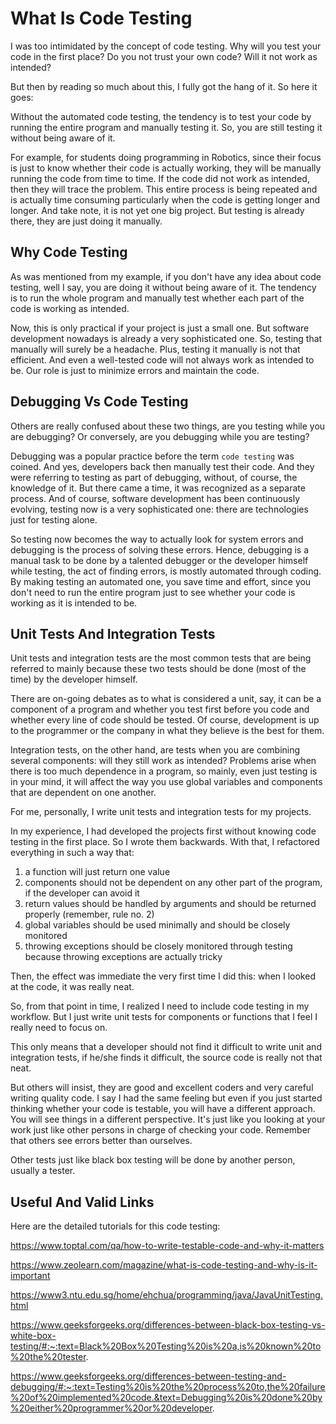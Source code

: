 # What Is Code Testing
I was too intimidated by the concept 
of code testing. Why
will you test your code in the first place? Do
you not trust your own code? Will it
not work as intended?

But then by reading so much about this, I fully
got the hang of it. So here it goes:

Without the automated code testing,
the tendency is to test
your code by running the entire program and
manually testing it. So, you are still testing
it without being aware of it.

For example, for students doing programming 
in Robotics, since their focus is just to know
whether their code is actually working,
they will be manually running the code
from time to time. If the code did not
work as intended, then they will trace
the problem. This entire process
is being repeated and is actually time
consuming particularly when the code
is getting longer and longer. And take
note, it is not yet one big project.
But testing is already there, they are 
just doing it manually.

## Why Code Testing
As was mentioned from my example,
if you don't have any idea about
code testing, well I say,
you are doing it
without being aware of it.
The tendency is to
run the whole program and manually 
test whether each part of the 
code is working as intended.

Now, this is only practical if your
project is just a small one. But
software development nowadays 
is already a very sophisticated one.
So, testing that manually will surely
be a headache. Plus, testing it
manually is not that efficient.
And even a well-tested code will not
always work as intended to be.
Our role is just to minimize errors and 
maintain the code.

## Debugging Vs Code Testing
Others are really confused about these two
things, are you testing while you are debugging?
Or conversely, are you debugging while you are
testing?

Debugging was a popular practice before
the term `code testing` was coined. And yes,
developers back then manually test
their code. And they
were referring to testing as part of
debugging, without, of course, the knowledge
of it. But there came a time, 
it was recognized as a separate process.
And of course, software development
has been continuously evolving, testing
now is a very sophisticated one: there 
are technologies just for testing alone.

So testing now becomes the way to actually
look for system errors and debugging is 
the process of solving these errors.
Hence, debugging
is a manual task to be done by a talented
debugger or the developer himself while
testing, the act of finding errors, is
mostly automated through coding. 
By making testing
an automated one, you save time and effort, 
since you don't need to run the entire
program just to see whether your code
is working as it is intended to be.

## Unit Tests And Integration Tests
Unit tests and integration tests are the most
common tests that are being referred to
mainly because these two tests should be done
(most of the time) by 
the developer himself.

There are on-going debates as to
what is considered a unit, say,
it can be a component of a program
and whether you test first before
you code and whether every line
of code should be tested. 
Of course, development is up 
to the programmer or the company
in what they believe is the 
best for them. 

Integration tests, on the other
hand, are tests when you are 
combining several components:
will they still work as intended?
Problems arise when there
is too much dependence in
a program, so mainly, even just
testing is in your mind,
it will affect the way you
use global variables and 
components that are dependent
on one another.

For me, personally, I write
unit tests and integration 
tests for my projects. 

In my experience, 
I had developed the projects
first without knowing code
testing in the first place. 
So I wrote them backwards. 
With that, I refactored
everything in such a way that:

1. a function will just
return one value
2. components should not
be dependent on any other
part of the program, if
the developer can avoid
it
3. return values should
be handled by arguments
and should be returned
properly (remember, rule
no. 2)
4. global variables should
be used minimally and 
should be closely monitored
5. throwing exceptions
should be closely monitored
through testing because
throwing exceptions are actually
tricky

Then, the effect was immediate
the very first time I did this:
when I looked at the code, it was
really neat. 

So, from that point in time,
I realized I need to 
include code testing in my
workflow. But I just write unit 
tests for components or functions that
I feel I really need to focus on.

This only means that a developer
should not find it difficult to
write unit and integration tests,
if he/she finds it difficult,
the source code is really not
that neat.

But others will insist, they are
good and excellent coders and very
careful writing quality code. I
say I had the same feeling but
even if you just started thinking
whether your code is testable,
you will have a different approach.
You will see things in a different
perspective.
It's just like you looking at your
work just like other persons in charge
of checking your code. Remember that
others see errors better than
ourselves.

Other tests just like black box
testing will be done by another person,
usually a tester.

## Useful And Valid Links
Here are the detailed tutorials for this code testing:

https://www.toptal.com/qa/how-to-write-testable-code-and-why-it-matters

https://www.zeolearn.com/magazine/what-is-code-testing-and-why-is-it-important

https://www3.ntu.edu.sg/home/ehchua/programming/java/JavaUnitTesting.html
 
https://www.geeksforgeeks.org/differences-between-black-box-testing-vs-white-box-testing/#:~:text=Black%20Box%20Testing%20is%20a,is%20known%20to%20the%20tester. 

https://www.geeksforgeeks.org/differences-between-testing-and-debugging/#:~:text=Testing%20is%20the%20process%20to,the%20failure%20of%20implemented%20code.&text=Debugging%20is%20done%20by%20either%20programmer%20or%20developer.
